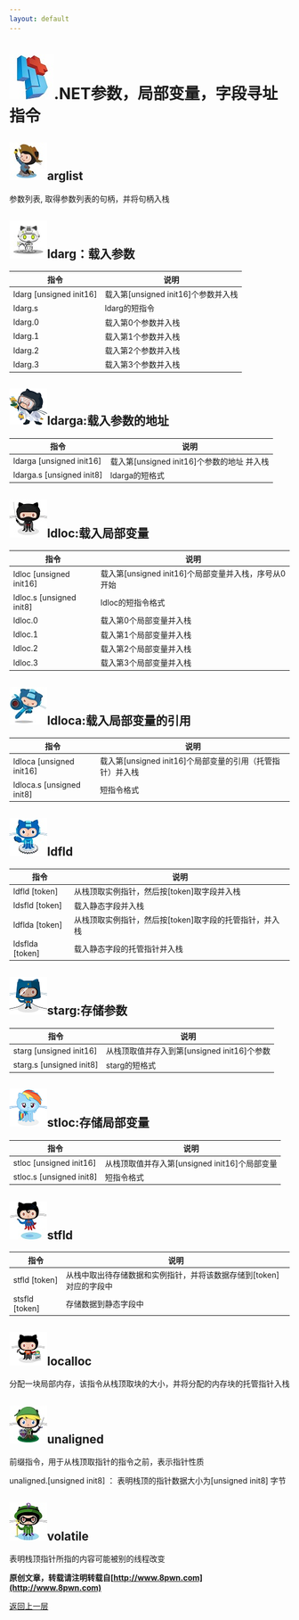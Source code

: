```yaml
---
layout: default
---
```

# ![](../img/hj.jpg).NET参数，局部变量，字段寻址指令


## ![](../img/github8.png)arglist
参数列表,
取得参数列表的句柄，并将句柄入栈

## ![](../img/github9.png)ldarg：载入参数

|   指令  | 说明    |
| --- | --- |
| ldarg [unsigned init16]| 载入第[unsigned init16]个参数并入栈|
| ldarg.s| ldarg的短指令|
| ldarg.0| 载入第0个参数并入栈|
| ldarg.1| 载入第1个参数并入栈|
| ldarg.2| 载入第2个参数并入栈|
| ldarg.3| 载入第3个参数并入栈|

## ![](../img/github10.png)ldarga:载入参数的地址

| 指令 | 说明 |
| ---- | ---- |
| ldarga [unsigned init16]   |   载入第[unsigned init16]个参数的地址   并入栈   |
|   ldarga.s [unsigned init8]   |   ldarga的短格式   |


## ![](../img/github11.png)ldloc:载入局部变量

| 指令 | 说明 |
| ---- | ---- |
| ldloc [unsigned init16]| 载入第[unsigned init16]个局部变量并入栈，序号从0开始|
| ldloc.s [unsigned init8]| ldloc的短指令格式|
| ldloc.0| 载入第0个局部变量并入栈|
| ldloc.1| 载入第1个局部变量并入栈|
| ldloc.2| 载入第2个局部变量并入栈|
| ldloc.3| 载入第3个局部变量并入栈|


## ![](../img/github12.png)ldloca:载入局部变量的引用

| 指令 | 说明 |
| ---- | ---- |
|  ldloca [unsigned init16]   |  载入第[unsigned init16]个局部变量的引用（托管指针）并入栈    |
|  ldloca.s [unsigned init8]    |    短指令格式  |


## ![](../img/github13.png)ldfld

| 指令 | 说明 |
| ---- | ---- |
| ldfld [token]| 从栈顶取实例指针，然后按[token]取字段并入栈|
| ldsfld [token]| 载入静态字段并入栈|
| ldflda [token]| 从栈顶取实例指针，然后按[token]取字段的托管指针，并入栈|
| ldsflda [token]| 载入静态字段的托管指针并入栈|



## ![](../img/github14.png)starg:存储参数

| 指令                    | 说明                                        |
| ----------------------- | ------------------------------------------- |
| starg [unsigned init16]| 从栈顶取值并存入到第[unsigned init16]个参数 |
|      starg.s     [unsigned init8]           |        starg的短格式                                     |

## ![](../img/github15.png)stloc:存储局部变量

| 指令                    | 说明                                          |
| ----------------------- | --------------------------------------------- |
| stloc [unsigned init16] | 从栈顶取值并存入第[unsigned init16]个局部变量 |
|       stloc.s    [unsigned init8]              |                             短指令格式                  |


## ![](../img/github16.png)stfld

| 指令 | 说明 |
| ---- | ---- |
|   stfld [token]   |   从栈中取出待存储数据和实例指针，并将该数据存储到[token]对应的字段中   |
|   stsfld [token]   |  存储数据到静态字段中    |

## ![](../img/github17.png)localloc
分配一块局部内存，该指令从栈顶取块的大小，并将分配的内存块的托管指针入栈
## ![](../img/github18.png)unaligned
前缀指令，用于从栈顶取指针的指令之前，表示指针性质

unaligned.[unsigned init8] ：
表明栈顶的指针数据大小为[unsigned init8] 字节
## ![](../img/github19.png)volatile

表明栈顶指针所指的内容可能被别的线程改变





__原创文章，转载请注明转载自[http://www.8pwn.com](http://www.8pwn.com)__

[返回上一层](./reverse)
